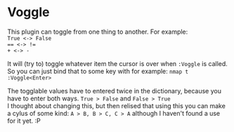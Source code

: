 # Voggle

This plugin can toggle from one thing to another.
For example:  
	`True <-> False`  
	`== <-> !=`  
	`+ <-> -`  

It will (try to) toggle whatever item the cursor is over when `:Voggle` is called.  
So you can just bind that to some key with for example: `nmap t :Voggle<Enter>`  

The togglable values have to entered twice in the dictionary, because you have to enter both ways. `True > False` and `False > True`  
I thought about changing this, but then relised that using this you can make a cylus of some kind: `A > B, B > C, C > A` although I haven't found a use for it yet. :P
